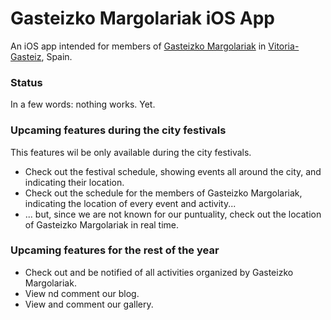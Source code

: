 
Gasteizko Margolariak iOS App
===

An iOS app intended for members of <a href="http://margolariak.com/">Gasteizko Margolariak</a> in <a href="http://www.vitoria-gasteiz.org/">Vitoria-Gasteiz</a>, Spain.

### Status ###

In a few words: nothing works. Yet.


### Upcaming features during the city festivals ###

This features wil be only available during the city festivals.

* Check out the festival schedule, showing events all around the city, and indicating their location.
* Check out the schedule for the members of Gasteizko Margolariak, indicating the location of every event and activity...
* ... but, since we are not known for our puntuality, check out the location of Gasteizko Margolariak in real time.


### Upcaming features for the rest of the year ###

* Check out and be notified of all activities organized by Gasteizko Margolariak.
* View nd comment our blog.
* View and comment our gallery.

